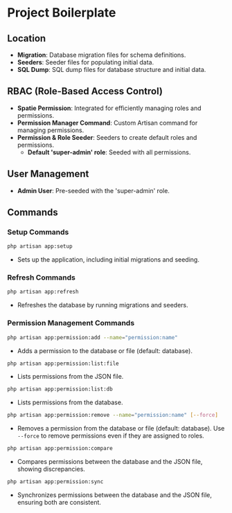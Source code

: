 # Project Boilerplate

## Location
- **Migration**: Database migration files for schema definitions.
- **Seeders**: Seeder files for populating initial data.
- **SQL Dump**: SQL dump files for database structure and initial data.

## RBAC (Role-Based Access Control)
- **Spatie Permission**: Integrated for efficiently managing roles and permissions.
- **Permission Manager Command**: Custom Artisan command for managing permissions.
- **Permission & Role Seeder**: Seeders to create default roles and permissions.
  - **Default 'super-admin' role**: Seeded with all permissions.

## User Management
- **Admin User**: Pre-seeded with the 'super-admin' role.

## Commands

### Setup Commands
```sh
php artisan app:setup
```
- Sets up the application, including initial migrations and seeding.

### Refresh Commands
```sh
php artisan app:refresh
```
- Refreshes the database by running migrations and seeders.

### Permission Management Commands
```sh
php artisan app:permission:add --name="permission:name"
```
- Adds a permission to the database or file (default: database).

```sh
php artisan app:permission:list:file
```
- Lists permissions from the JSON file.

```sh
php artisan app:permission:list:db
```
- Lists permissions from the database.

```sh
php artisan app:permission:remove --name="permission:name" [--force]
```
- Removes a permission from the database or file (default: database). Use `--force` to remove permissions even if they are assigned to roles.

```sh
php artisan app:permission:compare
```
- Compares permissions between the database and the JSON file, showing discrepancies.

```sh
php artisan app:permission:sync
```
- Synchronizes permissions between the database and the JSON file, ensuring both are consistent.
